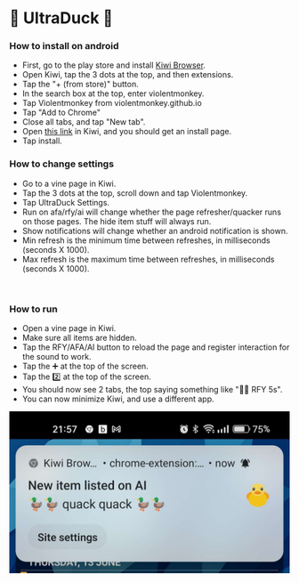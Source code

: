 # 🦆 UltraDuck 🦆
### How to install on android
- First, go to the play store and install [Kiwi Browser](https://play.google.com/store/apps/details?id=com.kiwibrowser.browser).
- Open Kiwi, tap the 3 dots at the top, and then extensions.
- Tap the "+ (from store)" button.
- In the search box at the top, enter violentmonkey.
- Tap Violentmonkey from violentmonkey.github.io
- Tap "Add to Chrome"
- Close all tabs, and tap "New tab".
- Open [this link](https://github.com/Jimbo5431/UltraDuck/raw/main/UltraDuck.user.js) in Kiwi, and you should get an install page.
- Tap install.

### How to change settings
- Go to a vine page in Kiwi.
- Tap the 3 dots at the top, scroll down and tap Violentmonkey.
- Tap UltraDuck Settings.
- Run on afa/rfy/ai will change whether the page refresher/quacker runs on those pages. The hide item stuff will always run.
- Show notifications will change whether an android notification is shown.
- Min refresh is the minimum time between refreshes, in milliseconds (seconds X 1000).
- Max refresh is the maximum time between refreshes, in milliseconds (seconds X 1000).
<br />

### How to run
- Open a vine page in Kiwi.
- Make sure all items are hidden.
- Tap the RFY/AFA/AI button to reload the page and register interaction for the sound to work.
- Tap the ➕ at the top of the screen.
- Tap the 2️⃣ at the top of the screen.
- You should now see 2 tabs, the top saying something like "💨🦆 RFY 5s".
- You can now minimize Kiwi, and use a different app.

![Android notification](https://github.com/Jimbo5431/UltraDuck/blob/main/android%20notif.jpg?raw=true)
